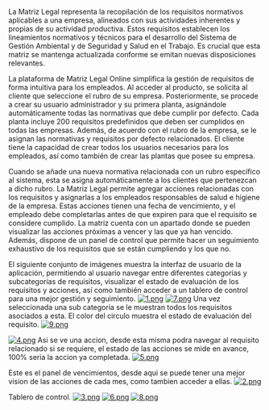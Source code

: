 La Matriz Legal representa la recopilación de los requisitos normativos aplicables a una empresa, alineados con sus actividades inherentes y propias de su actividad productiva. Estos requisitos establecen los lineamientos normativos y técnicos para el desarrollo del Sistema de Gestión Ambiental y de Seguridad y Salud en el Trabajo. Es crucial que esta matriz se mantenga actualizada conforme se emitan nuevas disposiciones relevantes.

La plataforma de Matriz Legal Online simplifica la gestión de requisitos de forma intuitiva para los empleados. Al acceder al producto, se solicita al cliente que seleccione el rubro de su empresa. Posteriormente, se procede a crear su usuario administrador y su primera planta, asignándole automáticamente todas las normativas que debe cumplir por defecto. Cada planta incluye 200 requisitos predefinidos que deben ser cumplidos en todas las empresas. Además, de acuerdo con el rubro de la empresa, se le asignan las normativas y requisitos por defecto relacionados.
El cliente tiene la capacidad de crear todos los usuarios necesarios para los empleados, así como también de crear las plantas que posee su empresa.

Cuando se añade una nueva normativa relacionada con un rubro específico al sistema, esta se asigna automáticamente a los clientes que pertenezcan a dicho rubro. La Matriz Legal permite agregar acciones relacionadas con los requisitos y asignarlas a los empleados responsables de salud e higiene de la empresa. Estas acciones tienen una fecha de vencimiento, y el empleado debe completarlas antes de que expiren para que el requisito se considere cumplido. La matriz cuenta con un apartado donde se pueden visualizar las acciones próximas a vencer y las que ya han vencido. Además, dispone de un panel de control que permite hacer un seguimiento exhaustivo de los requisitos que se están cumpliendo y los que no.


El siguiente conjunto de imágenes muestra la interfaz de usuario de la aplicación, permitiendo al usuario navegar entre diferentes categorías y subcategorías de requisitos, visualizar el estado de evaluación de los requisitos y acciones, así como también acceder a un tablero de control para una mejor gestión y seguimiento.
[![1.png](https://i.postimg.cc/XN2RsGHF/1.png)](https://postimg.cc/NLHCMMwf)
[![7.png](https://i.postimg.cc/504r3b8n/7.png)](https://postimg.cc/mcnVZxXH)
Una vez seleccionada una sub categoria se le muestran todos los requisitos asociados a esta. El color del circulo muestra el estado de evaluación del requisito.
[![9.png](https://i.postimg.cc/mgW89yRX/9.png)](https://postimg.cc/svKYdSM7)

[![4.png](https://i.postimg.cc/T3bB2kRq/4.png)](https://postimg.cc/G4cXqxTH)
Asi se ve una accion, desde esta misma podra navegar al requisito relacionado si se requiere, el estado de las acciones se mide en avance, 100% seria la accion ya completada.
[![5.png](https://i.postimg.cc/KYrVBR31/5.png)](https://postimg.cc/hJvpq4rn)

Este es el panel de vencimientos, desde aqui se puede tener una mejor vision de las acciones de cada mes, como tambien acceder a ellas.
[![2.png](https://i.postimg.cc/65yDgWgP/2.png)](https://postimg.cc/ZCz7ySTP)

Tablero de control.
[![3.png](https://i.postimg.cc/N0wSK1Fh/3.png)](https://postimg.cc/TKCCS5nQ)
[![6.png](https://i.postimg.cc/28MPDpfS/6.png)](https://postimg.cc/SJLZ6vsB)
[![8.png](https://i.postimg.cc/zvxCLTzB/8.png)](https://postimg.cc/m1FzJzFf)
